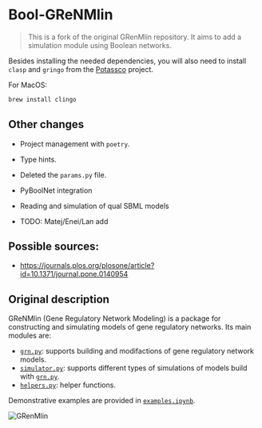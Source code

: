 # Bool-GReNMlin

> This is a fork of the original GRenMlin repository. It aims to add a simulation module using Boolean networks.

Besides installing the needed dependencies, you will also need to install `clasp` and `gringo` from the [Potassco](https://potassco.org/) project.

For MacOS:

```bash
brew install clingo
```

## Other changes

- Project management with `poetry`.
- Type hints.
- Deleted the `params.py` file.
- PyBoolNet integration
- Reading and simulation of qual SBML models

- TODO: Matej/Enei/Lan add

## Possible sources:

- https://journals.plos.org/plosone/article?id=10.1371/journal.pone.0140954

## Original description

GReNMlin (Gene Regulatory Network Modeling) is a package for constructing and simulating models of gene regulatory networks. Its main modules are:

- [`grn.py`](grn.py): supports building and modifactions of gene regulatory network models.
- [`simulator.py`](simulator.py): supports different types of simulations of models build with [`grn.py`](grn.py).
- [`helpers.py`](helpers.py): helper functions.

Demonstrative examples are provided in [`examples.ipynb`](examples.ipynb).

![GRenMlin](logo.png)

